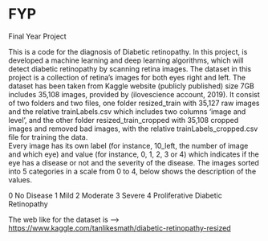 # FYP
Final Year Project

This is a code for the diagnosis of Diabetic retinopathy. In this project, is developed a machine learning and deep learning algorithms, which will detect diabetic retinopathy by scanning retina images. 
The dataset in this project is a collection of retina’s images for both eyes right and left. The dataset has been taken from Kaggle website (publicly published) size 7GB includes 35,108 images, provided by (ilovescience account, 2019). It consist of two folders and two files, one folder resized_train with 35,127 raw images and the relative trainLabels.csv which includes two columns ‘image and level’, and the other folder resized_train_cropped with 35,108 cropped images and removed bad images, with the relative trainLabels_cropped.csv file for training the data.  
Every image has its own label (for instance, 10_left, the number of image and which eye) and value (for instance, 0, 1, 2, 3 or 4) which indicates if the eye has a disease or not and the severity of the disease. The images sorted into 5 categories in a scale from 0 to 4, below shows the description of the values.

0	No Disease 
1	Mild
2	Moderate
3	Severe
4	Proliferative Diabetic Retinopathy

The web like for the dataset is --> https://www.kaggle.com/tanlikesmath/diabetic-retinopathy-resized
